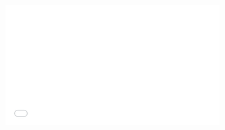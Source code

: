 
<iframe width="560" height="315" src="streamlit/final_video.mp4" frameborder="0" allowfullscreen></iframe>
